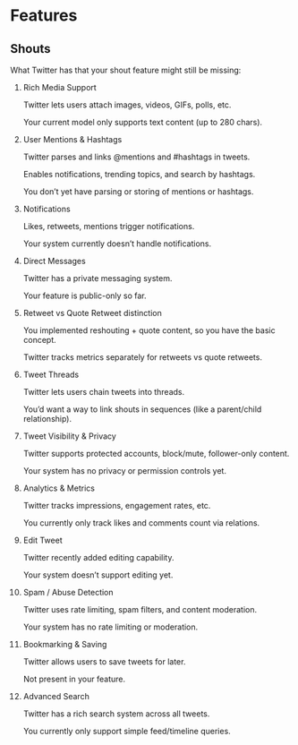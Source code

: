 # Features

## Shouts

What Twitter has that your shout feature might still be missing:

1. Rich Media Support

   Twitter lets users attach images, videos, GIFs, polls, etc.

   Your current model only supports text content (up to 280 chars).

2. User Mentions & Hashtags

   Twitter parses and links @mentions and #hashtags in tweets.

   Enables notifications, trending topics, and search by hashtags.

   You don’t yet have parsing or storing of mentions or hashtags.

3. Notifications

   Likes, retweets, mentions trigger notifications.

   Your system currently doesn’t handle notifications.

4. Direct Messages

   Twitter has a private messaging system.

   Your feature is public-only so far.

5. Retweet vs Quote Retweet distinction

   You implemented reshouting + quote content, so you have the basic concept.

   Twitter tracks metrics separately for retweets vs quote retweets.

6. Tweet Threads

   Twitter lets users chain tweets into threads.

   You’d want a way to link shouts in sequences (like a parent/child relationship).

7. Tweet Visibility & Privacy

   Twitter supports protected accounts, block/mute, follower-only content.

   Your system has no privacy or permission controls yet.

8. Analytics & Metrics

   Twitter tracks impressions, engagement rates, etc.

   You currently only track likes and comments count via relations.

9. Edit Tweet

   Twitter recently added editing capability.

   Your system doesn’t support editing yet.

10. Spam / Abuse Detection

    Twitter uses rate limiting, spam filters, and content moderation.

    Your system has no rate limiting or moderation.

11. Bookmarking & Saving

    Twitter allows users to save tweets for later.

    Not present in your feature.

12. Advanced Search

    Twitter has a rich search system across all tweets.

    You currently only support simple feed/timeline queries.
